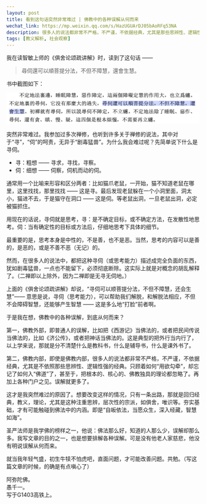 ```yaml
---
layout: post
title: 看到这句话突然非常难过 | 佛教中的各种误解从何而来
wechat_link: https://mp.weixin.qq.com/s/HazUGUArDJ05bAoRFq53NA
description: 很多人的说法都非常不严格，不严谨，不依据经典，尤其是那些思辨性、逻辑性强的经典。只顾着如何“用欲勾牵”，却忘记了如何入“佛道”了，甚至于，把根本的、核心的、佛教独具的理论都忽略了。以及各种门户之见。这才是我突然难过的原因了。
tags: [教义解析, 社会观察]
---
```


我在读智敏上师的《俱舍论颂疏讲解》时，读到了这句话 —— 

> 尋伺還可以順菩提分法，不但不障慧，還會生慧。

书中截图如下：

![尋伺生慧](../images/2024-07-13-08-46-00.png)

突然非常难过。我参加过多次禅修，也听到许多关于禅修的说法，其中对于“寻”，“伺”的呵责，无异于“剧毒猛兽”。为什么我会难过呢？先简单说下什么是寻伺。

* 寻：粗想 —— 寻求，寻找，寻察。
* 伺：细想 —— 伺察，伺机而动的伺。

通常用一个比喻来形容和区分两者：比如猫爪老鼠，一开始，猫不知道老鼠在哪里，这里找找，那里找找 —— 这是寻。最后发现老鼠躲在一个小洞里面，洞太小，猫进不去，于是猫守在洞口 —— 这是伺。等老鼠出洞，一旦老鼠出洞，必定被猫抓住。

用现在的话说，寻伺就是思考，寻：是不确定目标，或不确定方法，在发散性地思考。伺：当有确定性的目标或方法后，仔细地思考下具体的细节。

最重要的是，思考本身是中性的，不是善，也不是恶。当然，思考的内容可以是善的，是恶的，或是不善不恶（无记）的。

然而，在很多人的说法中，都把这种寻伺（或思考能力）描述成完全负面的东西，犹如剧毒猛兽，一点也不能留下，必须彻底断除。这实际上就是对概念的胡乱解释了。（二禅即以上除外，因为二禅即是无寻无伺地。）

上面的《俱舍论颂疏讲解》却说，“寻伺可以顺菩提分法，不但不障慧，还会生慧”—— 意思是说，寻伺（思考能力），可以帮助我们解脱，和解脱法相应，不但不会障碍智慧，还能够产生智慧 —— 这是多么地“打脸”前者啊。

于是我在想，佛教中的各种误解，到底从何而来？

第一，佛教外部，即普通人的误解，比如把《西游记》当佛法的，或者把民间传说当佛法的，比如《济公传》，或者把神话当佛法的。这是典型的把外行当内行了，以上学来说，那就是分不清楚什么是教科书，什么是辅导书，什么是课外书了。

第二，佛教内部，即使是佛教内部，很多人的说法都非常不严格，不严谨，不依据经典，尤其是不依照那些思辨性、逻辑性强的经典。只顾着如何“用欲勾牵”，却忘记了如何入“佛道”了，甚至于，把根本的、核心的、佛教独具的理论都忽略了。再加上各种门户之见。误解就更多了。

这才是我突然难过的原因了。想要改变这样的情况，只有一条出路，那就是回归经典，教义，理论，尤其是这种注重思辨，层次性的宗派，如俱舍，唯识等。夯实基础，才有可能触碰到佛法中的内涵。即是“自皈依法，当愿众生，深入经藏，智慧如海”。

圣严法师是我学佛的榜样之一，他说：佛法那么好，知道的人那么少，误解却那么多。我写文章的目的之一，也是想要排解各种误解。可是没有他老人家慈悲，他没有明说误解从何而来。

就当我年轻气盛，初生牛犊不怕虎吧，直面问题，才可能改善问题。共勉。（写这篇文章的时候，的确是有点嗔心了）

阿弥陀佛。<br>
愚千一。<br>
写于G1403高铁上。




